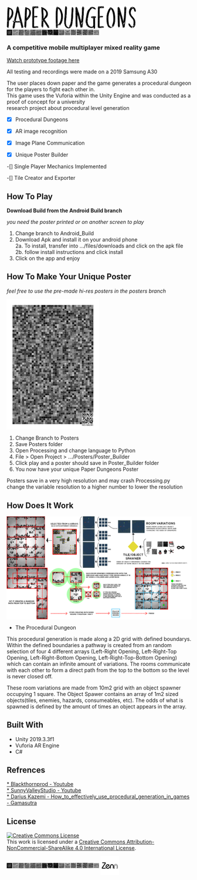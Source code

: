 <img src="https://github.com/Something-relevant/paper-dungeons/blob/master/Images/LogoType2.png" alt="alt text" align="center" width="70%" height="70%">

<img src="https://github.com/Something-relevant/paper-dungeons/blob/master/Images/Asset%2043LineBreak01.png" alt="alt text" align="center" width="50%" height="50%">

### A competitive mobile multiplayer mixed reality game

<a rel="video" href="https://youtu.be/21Mcv413tt8">Watch prototype footage here</a></br>

All testing and recordings were made on a 2019 Samsung A30</br>

The user places down paper and the game generates a procedural dungeon for the players to fight each other in.</br>
This game uses the Vuforia within the Unity Engine and was conducted as a proof of concept for a university </br>
research project about procedural level generation


-[x] Procedural Dungeons

-[x] AR image recognition

-[x] Image Plane Communication

-[x] Unique Poster Builder

-[] Single Player Mechanics Implemented

-[] Tile Creator and Exporter


## How To Play
**Download Build from the Android Build branch**

*you need the poster printed or on another screen to play</br>*

1. Change branch to Android_Build</br>
2. Download Apk and install it on your android phone</br>
  2a. To install, transfer into .../files/downloads and click on the apk file</br>
  2b. follow install instructions and click install</br>
3. Click on the app and enjoy</br>


## How To Make Your Unique Poster

*feel free to use the pre-made hi-res posters in the posters branch*

<img src="https://github.com/Something-relevant/paper-dungeons/blob/master/Images/PosterLowRes.png" alt="How It Works01" align="center" width="50%" height="50%">

1. Change Branch to Posters
2. Save Posters folder
3. Open Processing and change language to Python
4. File > Open Project > .../Posters/Poster_Builder
5. Click play and a poster should save in Poster_Builder folder
6. You now have your unique Paper Dungeons Poster

Posters save in a very high resolution and may crash Processing.py </br>
change the variable resolution to a higher number to lower the resolution


## How Does It Work

<img src="https://github.com/Something-relevant/paper-dungeons/blob/master/Images/HowItWorks01.png" alt="How It Works01" align="center" width="110%" height="110%">

<img src="https://github.com/Something-relevant/paper-dungeons/blob/master/Images/HowItWorks02.png" alt="How It Works01" align="center" width="100%" height="100%">


* The Procedural Dungeon

This procedural generation is made along a 2D grid with defined boundarys. Within the defined boundaries a pathway is created from an random selection of four 4 different arrays (Left-Right Opening, Left-Right-Top Opening, Left-Right-Bottom Opening, Left-Right-Top-Bottom Opening) which can contain an infinite amount of variations. The rooms communicate with each other to form a direct path from the top to the bottom so the level is never closed off.

These room variations are made from 10m2 grid with an object spawner occupying 1 square. The Object Spawer contains an array of 1m2 sized objects(tiles, enemies, hazards, consumeables, etc). The odds of what is spawned is defined by the amount of times an object appears in the array.



## Built With

* Unity 2019.3.3f1
* Vuforia AR Engine
* C#

## Refrences

<a rel="video" href="https://www.youtube.com/channel/UC9Z1XWw1kmnvOOFsj6Bzy2g/featured"> * Blackthornprod - Youtube</a></br>
<a rel="video" href="https://www.youtube.com/channel/UC0UD2KSZESc5PCPzTBZC_dw"> * SunnyValleyStudio - Youtube</a></br>
<a rel="video" href="https://www.gamasutra.com/view/news/340190/How_to_effectively_use_procedural_generation_in_games.php"> * Darius Kazemi - How_to_effectively_use_procedural_generation_in_games - Gamasutra</a></br>

## License

<a rel="license" href="http://creativecommons.org/licenses/by-nc-sa/4.0/"><img alt="Creative Commons License" style="border-width:0" src="https://i.creativecommons.org/l/by-nc-sa/4.0/88x31.png" /></a><br />This work is licensed under a <a rel="license" href="http://creativecommons.org/licenses/by-nc-sa/4.0/">Creative Commons Attribution-NonCommercial-ShareAlike 4.0 International License</a>.

<img src="https://github.com/Something-relevant/paper-dungeons/blob/master/Images/Asset%2043LineBreak01.png" alt="alt text" align="center" width="50%" height="50%">

<img src="https://github.com/Something-relevant/paper-dungeons/blob/master/Images/Asset%203%404x.png" alt="Zenn" align="center" width="10%" height="10%">
